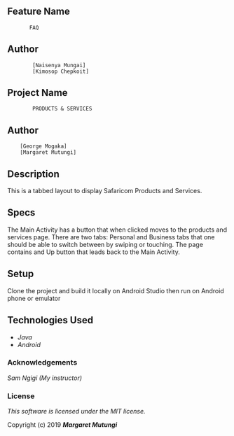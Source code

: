 ## Feature Name
           FAQ

## Author
            [Naisenya Mungai]
            [Kimosop Chepkoit]


## Project Name 
            PRODUCTS & SERVICES
            
## Author
        [George Mogaka]
        [Margaret Mutungi]
       

## Description

This is a tabbed layout to display Safaricom Products and Services.

## Specs
The Main Activity has a button that when clicked moves to the products and services page.
There are two tabs: Personal and Business tabs that one should be able to switch between by swiping or touching. The page contains and Up button that leads back to the Main Activity. 

## Setup
Clone the project and build it locally on Android Studio then run on Android phone or emulator


## Technologies Used

* _Java_
* _Android_

### Acknowledgements
_Sam Ngigi (My instructor)_

### License

*This software is licensed under the MIT license.*

Copyright (c) 2019 **_Margaret Mutungi_**
